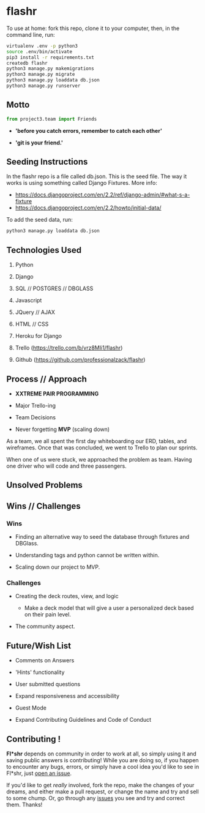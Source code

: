 # flashr

To use at home: fork this repo, clone it to your computer, then, in the command line, run:

```zsh
virtualenv .env -p python3
source .env/bin/activate
pip3 install -r requirements.txt
createdb flashr
python3 manage.py makemigrations
python3 manage.py migrate
python3 manage.py loaddata db.json
python3 manage.py runserver
```

## Motto

```python
from project3.team import Friends
```

- **'before you catch errors, remember to catch each other'**

- **'git is your friend.'**

## Seeding Instructions

In the flashr repo is a file called db.json. This is the seed file.
The way it works is using something called Django Fixtures. More info:

- <https://docs.djangoproject.com/en/2.2/ref/django-admin/#what-s-a-fixture>
- <https://docs.djangoproject.com/en/2.2/howto/initial-data/>

To add the seed data, run:

```zsh
python3 manage.py loaddata db.json
```

## Technologies Used

1. Python

2. Django

3. SQL // POSTGRES // DBGLASS

4. Javascript

5. JQuery // AJAX

6. HTML // CSS

7. Heroku for Django

8. Trello (<https://trello.com/b/vrz8MIi1/flashr>)

9. Github (<https://github.com/professionalzack/flashr>)

## Process // Approach

- **XXTREME PAIR PROGRAMMING**
  
- Major Trello-ing

- Team Decisions

- Never forgetting **MVP** (scaling down)

As a team, we all spent the first day whiteboarding our ERD, tables, and wireframes. Once that was concluded, we went to Trello to plan our sprints.

When one of us were stuck, we approached the problem as team. Having one driver who will code and three passengers.

## Unsolved Problems

## Wins // Challenges

### Wins

- Finding an alternative way to seed the database through fixtures and DBGlass.

- Understanding tags and python cannot be written within.

- Scaling down our project to MVP.

### Challenges

- Creating the deck routes, view, and logic
  
  - Make a deck model that will give a user a personalized deck based on their pain level. 

- The community aspect.

## Future/Wish List

 - Comments on Answers
  
 - 'Hints' functionality
 
 - User submitted questions
  
 - Expand responsiveness and accessibility
 
 - Guest Mode
 
 - Expand Contributing Guidelines and Code of Conduct
 
 
 ## Contributing !
 
 **Fl\*shr** depends on community in order to work at all, so simply using it and saving public answers is contributing! While you are doing so, if you happen to encounter any bugs, errors, or simply have a cool idea you'd like to see in Fl\*shr, just [open an issue](https://github.com/professionalzack/flashr/issues).
 
 If you'd like to get *really* involved, fork the repo, make the changes of your dreams, and either make a pull request, or change the name and try and sell to some chump. Or, go through any [issues](https://github.com/professionalzack/flashr/issues)
 you see and try and correct them. Thanks!
